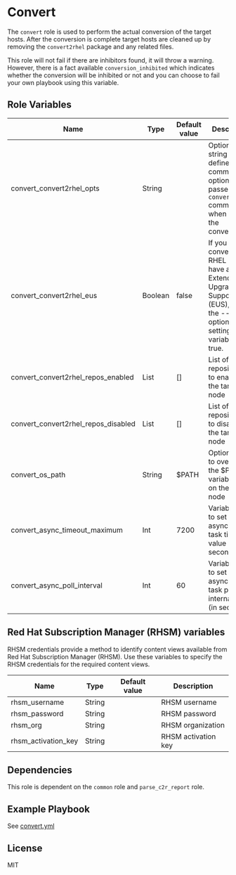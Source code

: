 Convert
=======

The `convert` role is used to perform the actual conversion of the target hosts. After the conversion is complete target hosts are cleaned up by removing the `convert2rhel` package and any related files.

This role will not fail if there are inhibitors found, it will throw a warning. However, there is a fact available `conversion_inhibited` which indicates whether the conversion will be inhibited or not and you can choose to fail your own playbook using this variable.

Role Variables
--------------

| Name                  | Type | Default value           | Description                                     |
|-----------------------|------|-------------------------|-------------------------------------------------|
| convert_convert2rhel_opts | String | | Optional string to define command line options to be passed to the `convert2rhel` command when running the conversion. |
| convert_convert2rhel_eus | Boolean | false | If you are converting to RHEL 8.8 and have an Extended Upgrade Support (EUS), add the --eus option by setting this variable to true. |
| convert_convert2rhel_repos_enabled | List | [] | List of repositories to enable on the target node |
| convert_convert2rhel_repos_disabled | List | [] | List of repositories to disable on the target node |
| convert_os_path | String | $PATH | Option string to override the $PATH variable used on the target node |
| convert_async_timeout_maximum   | Int | 7200                  | Variable used to set the asynchronous task timeout value (in seconds)
| convert_async_poll_interval     | Int | 60                    | Variable used to set the asynchronous task polling internal value (in seconds)

## Red Hat Subscription Manager (RHSM) variables

RHSM credentials provide a method to identify content views available from Red Hat Subscription Manager (RHSM). Use these variables to specify the RHSM credentials for the required content views.

| Name                  | Type | Default value           | Description                                     |
|-----------------------|------|-------------------------|-------------------------------------------------|
| rhsm_username         | String   |  | RHSM username |
| rhsm_password         | String   |  | RHSM password |
| rhsm_org              | String   |  | RHSM organization |
| rhsm_activation_key   | String   |  | RHSM activation key |

Dependencies
------------

This role is dependent on the `common` role and `parse_c2r_report` role.

Example Playbook
----------------

See [convert.yml](../../playbooks/convert.yml)

License
-------

MIT
